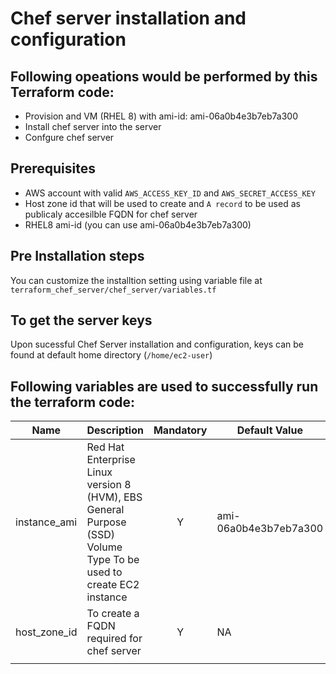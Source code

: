 # Chef server installation and configuration 

## Following opeations would be performed by this Terraform code:
* Provision and VM (RHEL 8) with ami-id: ami-06a0b4e3b7eb7a300
* Install chef server into the server
* Confgure chef server

## Prerequisites
* AWS account with  valid `AWS_ACCESS_KEY_ID` and `AWS_SECRET_ACCESS_KEY`
* Host zone id that will be used to create and `A record` to be used as publicaly accesilble FQDN for chef server
* RHEL8 ami-id (you can use ami-06a0b4e3b7eb7a300)

## Pre Installation steps
You can customize the installtion setting using variable file at `terraform_chef_server/chef_server/variables.tf`

## To get the server keys
Upon sucessful Chef Server installation and configuration, keys can be found at default home directory (`/home/ec2-user`)

## Following variables are used to successfully run the terraform code:
| Name         | Description                                                                                                        | Mandatory | Default Value         |   |
|--------------|--------------------------------------------------------------------------------------------------------------------|:---------:|-----------------------|---|
| instance_ami | Red Hat Enterprise Linux version 8 (HVM), EBS General Purpose (SSD) Volume Type To be used to create EC2 instance  |     Y     | ami-06a0b4e3b7eb7a300 |   |
| host_zone_id | To create a FQDN required for chef server                                                                          |     Y     | NA                    |   |
|              |                                                                                                                    |           |                       |   |